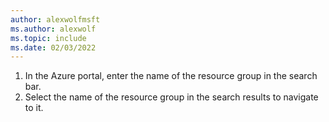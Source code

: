 ```yaml
---
author: alexwolfmsft
ms.author: alexwolf
ms.topic: include
ms.date: 02/03/2022
---
```


1) In the Azure portal, enter the name of the resource group in the search bar.
2) Select the name of the resource group in the search results to navigate to it.